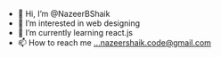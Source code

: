- 👋 Hi, I’m @NazeerBShaik
- 👀 I’m interested in web designing
- 🌱 I’m currently learning react.js
- 📫 How to reach me ...nazeershaik.code@gmail.com

<!---
NazeerBShaik/NazeerBShaik is a ✨ special ✨ repository because its `README.md` (this file) appears on your GitHub profile.
You can click the Preview link to take a look at your changes.
--->
